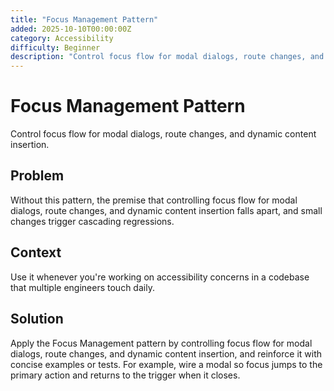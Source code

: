 ```yaml
---
title: "Focus Management Pattern"
added: 2025-10-10T00:00:00Z
category: Accessibility
difficulty: Beginner
description: "Control focus flow for modal dialogs, route changes, and dynamic content insertion."
---
```

# Focus Management Pattern

Control focus flow for modal dialogs, route changes, and dynamic content insertion.

## Problem

Without this pattern, the premise that controlling focus flow for modal dialogs, route changes, and dynamic content insertion falls apart, and small changes trigger cascading regressions.

## Context

Use it whenever you're working on accessibility concerns in a codebase that multiple engineers touch daily.

## Solution

Apply the Focus Management pattern by controlling focus flow for modal dialogs, route changes, and dynamic content insertion, and reinforce it with concise examples or tests. For example, wire a modal so focus jumps to the primary action and returns to the trigger when it closes.
